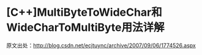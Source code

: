 # [C++]MultiByteToWideChar和WideCharToMultiByte用法详解

原文出处：http://blog.csdn.net/ecjtuync/archive/2007/09/06/1774526.aspx


